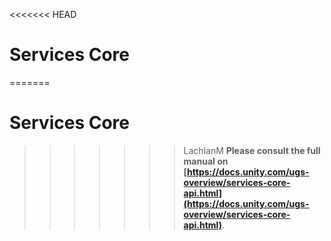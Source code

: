 <<<<<<< HEAD
# Services Core
=======
# Services Core
>>>>>>> LachlanM
**Please consult the full manual on [https://docs.unity.com/ugs-overview/services-core-api.html](https://docs.unity.com/ugs-overview/services-core-api.html)**.